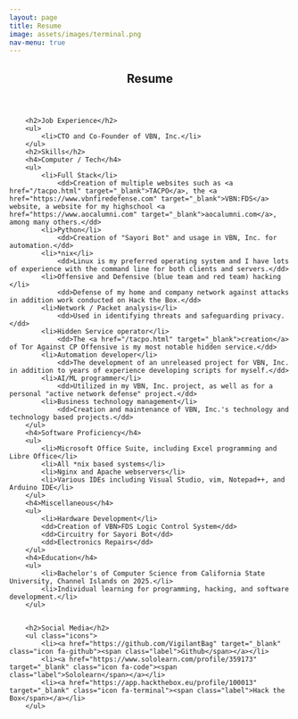 ```yaml
---
layout: page
title: Resume
image: assets/images/terminal.png
nav-menu: true
---
```


<!-- Main -->
<div id="main" class="alt">

<!-- One -->
<section id="one">
	<div class="inner">
		<header class="major">
			<h1>Resume</h1>
		</header>

<!-- Content -->
<div class="row">
	<div class="6u 12u$(small)">

		<h2>Job Experience</h2>
		<ul>
			<li>CTO and Co-Founder of VBN, Inc.</li>
		</ul>
		<h2>Skills</h2>
		<h4>Computer / Tech</h4>
		<ul>
			<li>Full Stack</li>
				<dd>Creation of multiple websites such as <a href="/tacpo.html" target="_blank">TACPO</a>, the <a href="https://www.vbnfiredefense.com" target="_blank">VBN:FDS</a> website, a website for my highschool <a href="https://www.aocalumni.com" target="_blank">aocalumni.com</a>, among many others.</dd>
			<li>Python</li>
				<dd>Creation of "Sayori Bot" and usage in VBN, Inc. for automation.</dd>
			<li>*nix</li>
				<dd>Linux is my preferred operating system and I have lots of experience with the command line for both clients and servers.</dd>
			<li>Offensive and Defensive (blue team and red team) hacking </li>
				<dd>Defense of my home and company network against attacks in addition work conducted on Hack the Box.</dd>
			<li>Network / Packet analysis</li>
				<dd>Used in identifying threats and safeguarding privacy.</dd>
			<li>Hidden Service operator</li>
				<dd>The <a href="/tacpo.html" target="_blank">creation</a> of Tor Against CP Offensive is my most notable hidden service.</dd>
			<li>Automation developer</li>
				<dd>The development of an unreleased project for VBN, Inc. in addition to years of experience developing scripts for myself.</dd>
			<li>AI/ML programmer</li>
				<dd>Utilized in my VBN, Inc. project, as well as for a personal "active network defense" project.</dd>
			<li>Business technology management</li>
				<dd>Creation and maintenance of VBN, Inc.'s technology and technology based projects.</dd>
		</ul>
		<h4>Software Proficiency</h4>
		<ul>
			<li>Microsoft Office Suite, including Excel programming and Libre Office</li>
			<li>All *nix based systems</li>
			<li>Nginx and Apache webservers</li>
			<li>Various IDEs including Visual Studio, vim, Notepad++, and Arduino IDE</li>
		</ul>
		<h4>Miscellaneous</h4>
		<ul>
			<li>Hardware Development</li>
			<dd>Creation of VBN>FDS Logic Control System</dd>
			<dd>Circuitry for Sayori Bot</dd>
			<dd>Electronics Repairs</dd>
		</ul>
		<h4>Education</h4>
		<ul>
			<li>Bachelor's of Computer Science from California State University, Channel Islands on 2025.</li>
			<li>Individual learning for programming, hacking, and software development.</li>
		</ul>
		

		<h2>Social Media</h2>
		<ul class="icons">
			<li><a href="https://github.com/VigilantBag" target="_blank" class="icon fa-github"><span class="label">Github</span></a></li>
			<li><a href="https://www.sololearn.com/profile/359173" target="_blank" class="icon fa-code"><span class="label">Sololearn</span></a></li>
			<li><a href="https://app.hackthebox.eu/profile/100013" target="_blank" class="icon fa-terminal"><span class="label">Hack the Box</span></a></li>
		</ul>
</div>

</div>
